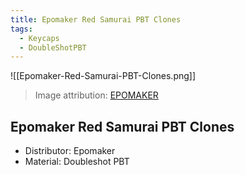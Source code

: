 ```yaml
---
title: Epomaker Red Samurai PBT Clones
tags:
  - Keycaps
  - DoubleShotPBT
---
```


![[Epomaker-Red-Samurai-PBT-Clones.png]]

> Image attribution: [EPOMAKER](https://epomaker.com/products/red-blue-samurai-keycaps-set?variant=39946173382729)

## Epomaker Red Samurai PBT Clones

- Distributor: Epomaker
- Material: Doubleshot PBT
